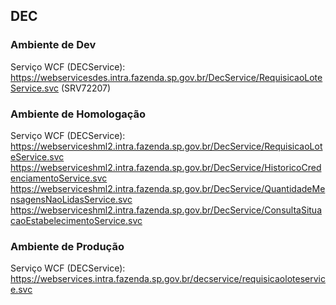 ## DEC

### Ambiente de Dev
Serviço WCF (DECService): https://webservicesdes.intra.fazenda.sp.gov.br/DecService/RequisicaoLoteService.svc  (SRV72207)
 
### Ambiente de Homologação
Serviço WCF (DECService):
https://webserviceshml2.intra.fazenda.sp.gov.br/DecService/RequisicaoLoteService.svc 
https://webserviceshml2.intra.fazenda.sp.gov.br/DecService/HistoricoCredenciamentoService.svc 
https://webserviceshml2.intra.fazenda.sp.gov.br/DecService/QuantidadeMensagensNaoLidasService.svc 
https://webserviceshml2.intra.fazenda.sp.gov.br/DecService/ConsultaSituacaoEstabelecimentoService.svc 
 
### Ambiente de Produção
Serviço WCF (DECService): https://webservices.intra.fazenda.sp.gov.br/decservice/requisicaoloteservice.svc 